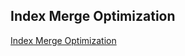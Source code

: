 ## Index Merge Optimization
[Index Merge Optimization](https://dev.mysql.com/doc/refman/5.7/en/index-merge-optimization.html)
